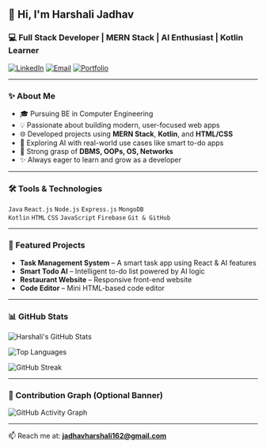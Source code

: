 ## 👋 Hi, I'm Harshali Jadhav

### 💻 Full Stack Developer | MERN Stack | AI Enthusiast | Kotlin Learner

[![LinkedIn](https://img.shields.io/badge/LinkedIn-blue?style=for-the-badge&logo=linkedin&logoColor=white)](https://www.linkedin.com/in/harshali-jadhav162/)
[![Email](https://img.shields.io/badge/Email-red?style=for-the-badge&logo=gmail&logoColor=white)](mailto:jadhavharshali162@gmail.com)
[![Portfolio](https://img.shields.io/badge/Portfolio-black?style=for-the-badge)](https://your-portfolio-link.com)

---

### ✨ About Me

- 🎓 Pursuing BE in Computer Engineering
- 💡 Passionate about building modern, user-focused web apps
- 🌐 Developed projects using **MERN Stack**, **Kotlin**, and **HTML/CSS**
- 🤖 Exploring AI with real-world use cases like smart to-do apps
- 🔧 Strong grasp of **DBMS, OOPs, OS, Networks**
- ✨ Always eager to learn and grow as a developer

---

### 🛠️ Tools & Technologies

`Java` `React.js` `Node.js` `Express.js` `MongoDB`  
`Kotlin` `HTML` `CSS` `JavaScript` `Firebase` `Git & GitHub`

---

### 📌 Featured Projects

- **Task Management System** – A smart task app using React & AI features  
- **Smart Todo AI** – Intelligent to-do list powered by AI logic  
- **Restaurant Website** – Responsive front-end website  
- **Code Editor** – Mini HTML-based code editor  

---

### 📊 GitHub Stats

![Harshali's GitHub Stats](https://github-readme-stats.vercel.app/api?username=harshalijadhav162&show_icons=true&theme=radical)

![Top Languages](https://github-readme-stats.vercel.app/api/top-langs/?username=harshalijadhav162&layout=compact&theme=radical)

![GitHub Streak](https://streak-stats.demolab.com?user=harshalijadhav162&theme=radical&border_radius=5)

---

### 🎯 Contribution Graph (Optional Banner)

![GitHub Activity Graph](https://github-readme-activity-graph.cyclic.app/graph?username=harshalijadhav162&theme=github-compact)

---

📫 Reach me at: **jadhavharshali162@gmail.com**
